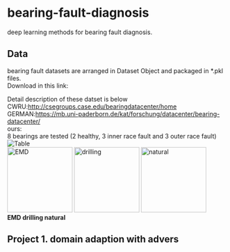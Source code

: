 # bearing-fault-diagnosis
deep learning methods for bearing fault diagnosis.
## Data
bearing fault datasets are arranged in Dataset Object and packaged in *.pkl files.<br>
Download in this link:<br>

Detail description of these datset is below<br>
CWRU:http://csegroups.case.edu/bearingdatacenter/home<br>
GERMAN:https://mb.uni-paderborn.de/kat/forschung/datacenter/bearing-datacenter/<br>
ours:<br>
8 bearings are tested (2 healthy, 3 inner race fault and 3 outer race fault)<br>
<img src="https://github.com/ddrrrr/bearing-fault-diagnosis/blob/master/pictures/Table.jpg" alt="Table"/><br>
<img src="https://github.com/ddrrrr/bearing-fault-diagnosis/blob/master/pictures/emd.jpg" width="150" alt="EMD"/>
<img src="https://github.com/ddrrrr/bearing-fault-diagnosis/blob/master/pictures/drilling.jpg" width="150" alt="drilling"/>
<img src="https://github.com/ddrrrr/bearing-fault-diagnosis/blob/master/pictures/natural.jpg" width="150" alt="natural"/><br>
**EMD                drilling                natural**
## Project 1. domain adaption with advers
